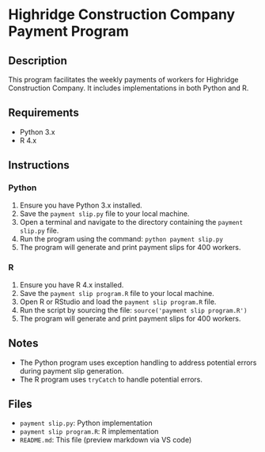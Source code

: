 # Highridge Construction Company Payment Program

## Description
This program facilitates the weekly payments of workers for Highridge Construction Company. It includes implementations in both Python and R.

## Requirements
- Python 3.x
- R 4.x

## Instructions

### Python
1. Ensure you have Python 3.x installed.
2. Save the `payment slip.py` file to your local machine.
3. Open a terminal and navigate to the directory containing the `payment slip.py` file.
4. Run the program using the command: `python payment slip.py`
5. The program will generate and print payment slips for 400 workers.

### R
1. Ensure you have R 4.x installed.
2. Save the `payment slip program.R` file to your local machine.
3. Open R or RStudio and load the `payment slip program.R` file.
4. Run the script by sourcing the file: `source('payment slip program.R')`
5. The program will generate and print payment slips for 400 workers.

## Notes
- The Python program uses exception handling to address potential errors during payment slip generation.
- The R program uses `tryCatch` to handle potential errors.

## Files
- `payment slip.py`: Python implementation
- `payment slip program.R`: R implementation
- `README.md`: This file (preview markdown via VS code)